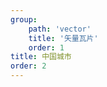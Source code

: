 ```yaml
---
group: 
    path: 'vector'
    title: '矢量瓦片'
    order: 1
title: 中国城市
order: 2
---
```

<code src="./demos/chinamap.tsx"></code>